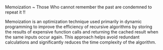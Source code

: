 Memoization ~ Those Who cannot remember the past are condemned to repeat it !!

Memoization is an optimization technique used primarily in dynamic programming to improve the efficiency of recursive algorithms by storing the results of expensive function calls and returning the cached result when the same inputs occur again. This approach helps avoid redundant calculations and significantly reduces the time complexity of the algorithm.
